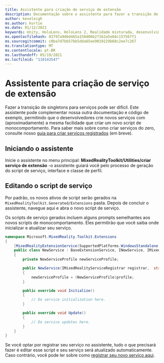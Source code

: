 ```yaml
---
title: Assistente para criação de serviço de extensão
description: Documentação sobre o assistente para fazer a transição de singletons para serviços MRTK
author: keveleigh
ms.author: kurtie
ms.date: 01/12/2021
keywords: Unity, HoloLens, HoloLens 2, Realidade misturada, desenvolvimento, MRTK,
ms.openlocfilehash: 83797a9d6d465a150406b27162a5e84c157567f1
ms.sourcegitcommit: c0ba7d7bb57bb5dda65ee9019229b68c2ee7c267
ms.translationtype: MT
ms.contentlocale: pt-BR
ms.lasthandoff: 05/19/2021
ms.locfileid: "110143547"
---
```

# <a name="extension-service-creation-wizard"></a>Assistente para criação de serviço de extensão

Fazer a transição de singletons para serviços pode ser difícil. Este assistente pode complementar nossa outra documentação e código de exemplo, permitindo que o desenvolvedores crie novos serviços com (aproximadamente) a mesma facilidade que criar um novo script de monocomportamento. Para saber mais sobre como criar serviços do zero, consulte nosso [guia para criar serviços registrados](../../configuration/mixed-reality-configuration-guide.md) (em breve).

## <a name="launching-the-wizard"></a>Iniciando o assistente

Inicie o assistente no menu principal: **MixedRealityToolkit/Utilities/criar serviço de extensão** -o assistente guiará você pelo processo de geração do script de serviço, interface e classe de perfil.

## <a name="editing-your-service-script"></a>Editando o script de serviço

Por padrão, os novos ativos de script serão gerados na `MixedRealityToolkit.Generated/Extensions` pasta. Depois de concluir o assistente, navegue aqui e abra o novo script de serviço.

Os scripts de serviço gerados incluem alguns prompts semelhantes aos novos scripts de monocomportamento. Eles permitirão que você saiba onde inicializar e atualizar seu serviço.

```csharp
namespace Microsoft.MixedReality.Toolkit.Extensions
{
    [MixedRealityExtensionService(SupportedPlatforms.WindowsStandalone|SupportedPlatforms.MacStandalone|SupportedPlatforms.LinuxStandalone|SupportedPlatforms.WindowsUniversal)]
    public class NewService : BaseExtensionService, INewService, IMixedRealityExtensionService
    {
        private NewServiceProfile newServiceProfile;

        public NewService(IMixedRealityServiceRegistrar registrar,  string name,  uint priority,  BaseMixedRealityProfile profile) : base(registrar, name, priority, profile) 
        {
            newServiceProfile = (NewServiceProfile)profile;
        }

        public override void Initialize()
        {
            // Do service initialization here.
        }

        public override void Update()
        {
            // Do service updates here.
        }
    }
}
```

Se você optar por registrar seu serviço no assistente, tudo o que precisará fazer é editar esse script e seu serviço será atualizado automaticamente. Caso contrário, você pode ler sobre como [registrar seu novo serviço aqui](../../configuration/mixed-reality-configuration-guide.md).
